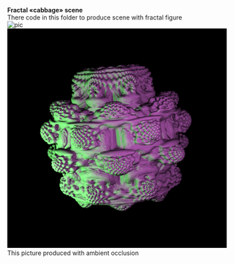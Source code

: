 **Fractal «cabbage» scene**  
There code in this folder to produce scene with fractal figure  
![pic](https://github.com/dm-medvedev/ray-marching/blob/master/Fractal_cabbage/FRACTAL.bmp)   
![pic](https://github.com/dm-medvedev/ray-marching/blob/master/Fractal_cabbage/FRACTAL_s_AO.bmp)  
This picture produced with ambient occlusion
